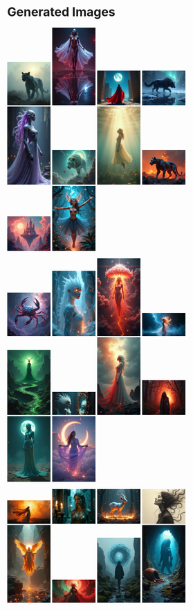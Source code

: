 # Generated Images



<img src="2025_07_14_01.png" width="100"/> <img src="2025_07_14_02.png" width="100"/> <img src="2025_07_14_03.png" width="100"/> <img src="2025_07_14_04.png" width="100"/> <img src="2025_07_14_05.png" width="100"/> <img src="2025_07_14_06.png" width="100"/> <img src="2025_07_14_07.png" width="100"/> <img src="2025_07_14_08.png" width="100"/> <img src="2025_07_14_09.png" width="100"/> <img src="2025_07_14_10.png" width="100"/>

<img src="2025_07_14_11.png" width="100"/> <img src="2025_07_14_12.png" width="100"/> <img src="2025_07_14_13.png" width="100"/> <img src="2025_07_14_14.png" width="100"/> <img src="2025_07_14_15.png" width="100"/> <img src="2025_07_14_16.png" width="100"/> <img src="2025_07_14_17.png" width="100"/> <img src="2025_07_14_18.png" width="100"/> <img src="2025_07_14_19.png" width="100"/> <img src="2025_07_14_20.png" width="100"/>

<img src="2025_07_14_21.png" width="100"/> <img src="2025_07_14_22.png" width="100"/> <img src="2025_07_14_23.png" width="100"/> <img src="2025_07_14_24.png" width="100"/> <img src="2025_07_14_25.png" width="100"/> <img src="2025_07_14_26.png" width="100"/> <img src="2025_07_14_27.png" width="100"/> <img src="2025_07_14_28.png" width="100"/>